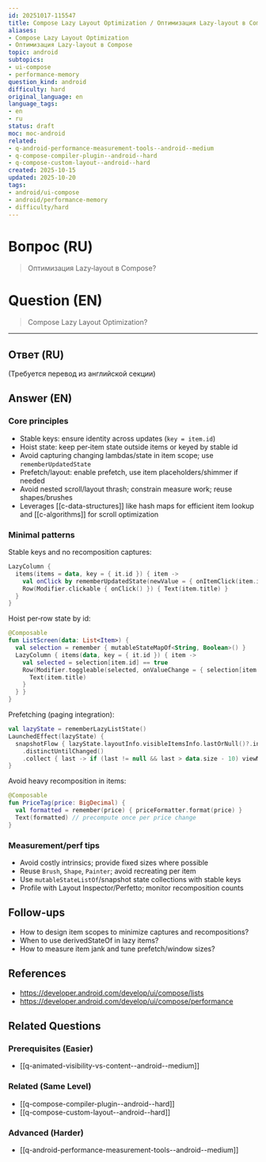 ```yaml
---
id: 20251017-115547
title: Compose Lazy Layout Optimization / Оптимизация Lazy‑layout в Compose
aliases:
- Compose Lazy Layout Optimization
- Оптимизация Lazy‑layout в Compose
topic: android
subtopics:
- ui-compose
- performance-memory
question_kind: android
difficulty: hard
original_language: en
language_tags:
- en
- ru
status: draft
moc: moc-android
related:
- q-android-performance-measurement-tools--android--medium
- q-compose-compiler-plugin--android--hard
- q-compose-custom-layout--android--hard
created: 2025-10-15
updated: 2025-10-20
tags:
- android/ui-compose
- android/performance-memory
- difficulty/hard
---
```


# Вопрос (RU)
> Оптимизация Lazy‑layout в Compose?

# Question (EN)
> Compose Lazy Layout Optimization?

---

## Ответ (RU)

(Требуется перевод из английской секции)

## Answer (EN)

### Core principles
- Stable keys: ensure identity across updates (`key = item.id`)
- Hoist state: keep per‑item state outside items or keyed by stable id
- Avoid capturing changing lambdas/state in item scope; use `rememberUpdatedState`
- Prefetch/layout: enable prefetch, use item placeholders/shimmer if needed
- Avoid nested scroll/layout thrash; constrain measure work; reuse shapes/brushes
- Leverages [[c-data-structures]] like hash maps for efficient item lookup and [[c-algorithms]] for scroll optimization

### Minimal patterns

Stable keys and no recomposition captures:
```kotlin
LazyColumn {
  items(items = data, key = { it.id }) { item ->
    val onClick by rememberUpdatedState(newValue = { onItemClick(item.id) })
    Row(Modifier.clickable { onClick() }) { Text(item.title) }
  }
}
```

Hoist per‑row state by id:
```kotlin
@Composable
fun ListScreen(data: List<Item>) {
  val selection = remember { mutableStateMapOf<String, Boolean>() }
  LazyColumn { items(data, key = { it.id }) { item ->
    val selected = selection[item.id] == true
    Row(Modifier.toggleable(selected, onValueChange = { selection[item.id] = it })) {
      Text(item.title)
    }
  } }
}
```

Prefetching (paging integration):
```kotlin
val lazyState = rememberLazyListState()
LaunchedEffect(lazyState) {
  snapshotFlow { lazyState.layoutInfo.visibleItemsInfo.lastOrNull()?.index }
    .distinctUntilChanged()
    .collect { last -> if (last != null && last > data.size - 10) viewModel.loadMore() }
}
```

Avoid heavy recomposition in items:
```kotlin
@Composable
fun PriceTag(price: BigDecimal) {
  val formatted = remember(price) { priceFormatter.format(price) }
  Text(formatted) // precompute once per price change
}
```

### Measurement/perf tips
- Avoid costly intrinsics; provide fixed sizes where possible
- Reuse `Brush`, `Shape`, `Painter`; avoid recreating per item
- Use `mutableStateListOf`/snapshot state collections with stable keys
- Profile with Layout Inspector/Perfetto; monitor recomposition counts

## Follow-ups
- How to design item scopes to minimize captures and recompositions?
- When to use derivedStateOf in lazy items?
- How to measure item jank and tune prefetch/window sizes?

## References
- https://developer.android.com/develop/ui/compose/lists
- https://developer.android.com/develop/ui/compose/performance

## Related Questions

### Prerequisites (Easier)
- [[q-animated-visibility-vs-content--android--medium]]

### Related (Same Level)
- [[q-compose-compiler-plugin--android--hard]]
- [[q-compose-custom-layout--android--hard]]

### Advanced (Harder)
- [[q-android-performance-measurement-tools--android--medium]]
